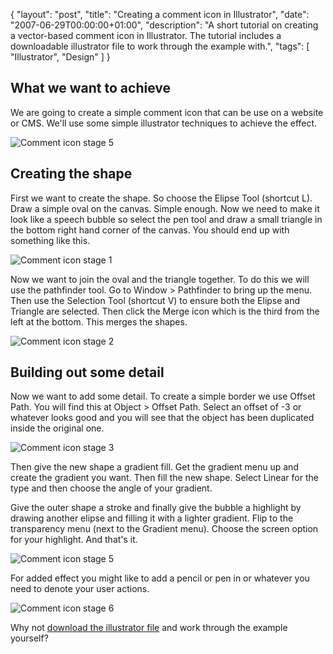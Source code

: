 {
  "layout": "post",
  "title": "Creating a comment icon in Illustrator",
  "date": "2007-06-29T00:00:00+01:00",
  "description": "A short tutorial on creating a vector-based comment icon in Illustrator. The tutorial includes a downloadable illustrator file to work through the example with.",
  "tags": [
    "Illustrator",
    "Design"
  ]
}

## What we want to achieve

We are going to create a simple comment icon that can be use on a website or CMS. We'll use some simple illustrator techniques to achieve the effect.

![Comment icon stage 5][1] 

## Creating the shape

First we want to create the shape. So choose the Elipse Tool (shortcut L). Draw a simple oval on the canvas. Simple enough. Now we need to make it look like a speech bubble so select the pen tool and draw a small triangle in the bottom right hand corner of the canvas. You should end up with something like this.

![Comment icon stage 1][2] 

Now we want to join the oval and the triangle together. To do this we will use the pathfinder tool. Go to Window > Pathfinder to bring up the menu. Then use the Selection Tool (shortcut V) to ensure both the Elipse and Triangle are selected. Then click the Merge icon which is the third from the left at the bottom. This merges the shapes.

![Comment icon stage 2][3] 

## Building out some detail

Now we want to add some detail. To create a simple border we use Offset Path. You will find this at Object > Offset Path. Select an offset of -3 or whatever looks good and you will see that the object has been duplicated inside the original one.

![Comment icon stage 3][4] 

Then give the new shape a gradient fill. Get the gradient menu up and create the gradient you want. Then fill the new shape. Select Linear for the type and then choose the angle of your gradient.

Give the outer shape a stroke and finally give the bubble a highlight by drawing another elipse and filling it with a lighter gradient. Flip to the transparency menu (next to the Gradient menu). Choose the screen option for your highlight. And that's it. 

![Comment icon stage 5][1] 

For added effect you might like to add a pencil or pen in or whatever you need to denote your user actions.

![Comment icon stage 6][5] 

Why not [download the illustrator file][6] and work through the example yourself?

 [1]: http://shapeshed.com/images/articles/comment_stage_5.png 
 [2]: http://shapeshed.com/images/articles/comment_stage_1.png 
 [3]: http://shapeshed.com/images/articles/comment_stage_2.png 
 [4]: http://shapeshed.com/images/articles/comment_stage_3.png 
 [5]: http://shapeshed.com/images/articles/comment_stage_6.png 
 [6]: http://cdn.shapeshed.com/downloads/comment_icon.ai
